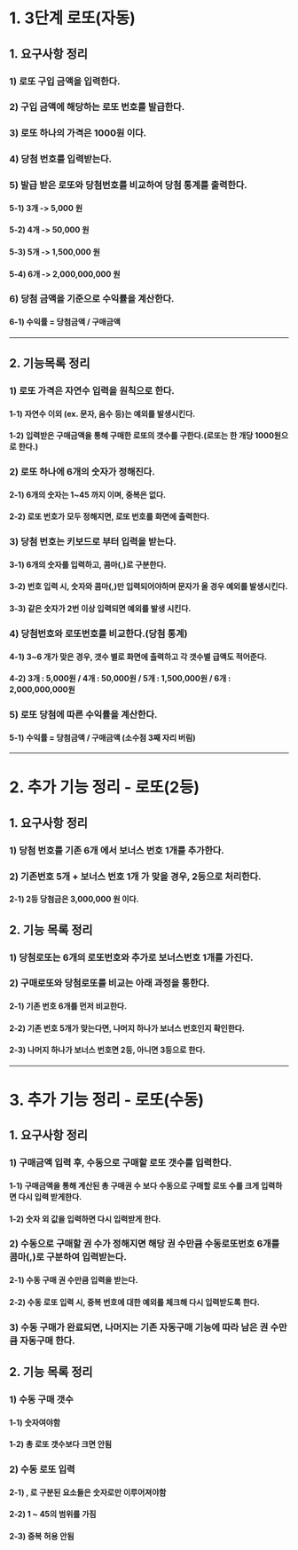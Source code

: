 # 1. 3단계 로또(자동)

## 1. 요구사항 정리

### 1) 로또 구입 금액을 입력한다.

### 2) 구입 금액에 해당하는 로또 번호를 발급한다.

### 3) 로또 하나의 가격은 1000원 이다.

### 4) 당첨 번호를 입력받는다.

### 5) 발급 받은 로또와 당첨번호를 비교하여 당첨 통계를 출력한다.
#### 5-1) 3개 -> 5,000 원
#### 5-2) 4개 -> 50,000 원
#### 5-3) 5개 -> 1,500,000 원
#### 5-4) 6개 -> 2,000,000,000 원

### 6) 당첨 금액을 기준으로 수익률을 계산한다.
#### 6-1) 수익률 = 당첨금액 / 구매금액

--------------------------------------------------------

## 2. 기능목록 정리
### 1) 로또 가격은 자연수 입력을 원칙으로 한다.
#### 1-1) 자연수 이외 (ex. 문자, 음수 등)는 예외를 발생시킨다.
#### 1-2) 입력받은 구매금액을 통해 구매한 로또의 갯수를 구한다.(로또는 한 개당 1000원으로 한다.)

### 2) 로또 하나에 6개의 숫자가 정해진다.
#### 2-1) 6개의 숫자는 1~45 까지 이며, 중복은 없다.
#### 2-2) 로또 번호가 모두 정해지면, 로또 번호를 화면에 출력한다.

### 3) 당첨 번호는 키보드로 부터 입력을 받는다.
#### 3-1) 6개의 숫자를 입력하고, 콤마(,)로 구분한다.
#### 3-2) 번호 입력 시, 숫자와 콤마(,)만 입력되어야하며 문자가 올 경우 예외를 발생시킨다.
#### 3-3) 같은 숫자가 2번 이상 입력되면 예외를 발생 시킨다.

### 4) 당첨번호와 로또번호를 비교한다.(당첨 통계)
#### 4-1) 3~6 개가 맞은 경우, 갯수 별로 화면에 출력하고 각 갯수별 급액도 적어준다.
#### 4-2) 3개 : 5,000원 / 4개 : 50,000원 / 5개 : 1,500,000원 / 6개 : 2,000,000,000원

### 5) 로또 당첨에 따른 수익률을 계산한다.
#### 5-1) 수익률 = 당첨금액 / 구매금액 (소수점 3째 자리 버림)

---------------------------------------------------------

# 2. 추가 기능 정리 - 로또(2등)

## 1. 요구사항 정리
### 1) 당첨 번호를 기존 6개 에서 보너스 번호 1개를 추가한다.
### 2) 기존번호 5개 + 보너스 번호 1개 가 맞을 경우, 2등으로 처리한다.
#### 2-1) 2등 당첨금은 3,000,000 원 이다.

## 2. 기능 목록 정리
### 1) 당첨로또는 6개의 로또번호와 추가로 보너스번호 1개를 가진다.

### 2) 구매로또와 당첨로또를 비교는 아래 과정을 통한다.
#### 2-1) 기존 번호 6개를 먼저 비교한다.
#### 2-2) 기존 번호 5개가 맞는다면, 나머지 하나가 보너스 번호인지 확인한다.
#### 2-3) 나머지 하나가 보너스 번호면 2등, 아니면 3등으로 한다.

--------------------------------------------------------------

# 3. 추가 기능 정리 - 로또(수동)

## 1. 요구사항 정리
### 1) 구매금액 입력 후, 수동으로 구매할 로또 갯수를 입력한다.
#### 1-1) 구매금액을 통해 계산된 총 구매권 수 보다 수동으로 구매할 로또 수를 크게 입력하면 다시 입력 받게한다.
#### 1-2) 숫자 외 값을 입력하면 다시 입력받게 한다.

### 2) 수동으로 구매할 권 수가 정해지면 해당 권 수만큼 수동로또번호 6개를 콤마(,)로 구분하여 입력받는다.
#### 2-1) 수동 구매 권 수만큼 입력을 받는다.
#### 2-2) 수동 로또 입력 시, 중복 번호에 대한 예외를 체크해 다시 입력받도록 한다.

### 3) 수동 구매가 완료되면, 나머지는 기존 자동구매 기능에 따라 남은 권 수만큼 자동구매 한다.

## 2. 기능 목록 정리
### 1) 수동 구매 갯수
#### 1-1) 숫자여야함
#### 1-2) 총 로또 갯수보다 크면 안됨

### 2) 수동 로또 입력
#### 2-1) , 로 구분된 요소들은 숫자로만 이루어져야함
#### 2-2) 1 ~ 45의 범위를 가짐
#### 2-3) 중복 허용 안됨


